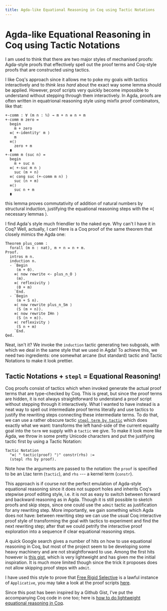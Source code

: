 ```yaml
---
title: Agda-like Equational Reasoning in Coq using Tactic Notations
---
```


# Agda-like Equational Reasoning in Coq using Tactic Notations

I am used to think that there are two major styles of mechanised proofs:
Agda-style proofs that effectively spell out the proof terms and
Coq-style proofs that are constructed using tactics.

I like Coq's approach since it allows me to poke my goals with tactics
interactively and to *think less hard* about the exact way some lemma
should be applied. However, proof scripts very quickly become impossible
to understand without stepping through them interactively. In Agda,
proofs are often written in equatrional reasoning style using mixfix
proof combinators, like that:

``` {.sourceCode .agda}
+-comm : ∀ (m n : ℕ) → m + n ≡ n + m
+-comm m zero =
  begin
    m + zero
  ≡⟨ +-identityʳ m ⟩
    m
  ≡⟨⟩
    zero + m
  ∎
+-comm m (suc n) =
  begin
    m + suc n
  ≡⟨ +-suc m n ⟩
    suc (m + n)
  ≡⟨ cong suc (+-comm m n) ⟩
    suc (n + m)
  ≡⟨⟩
    suc n + m
  ∎
```

this lemma proves commutativity of addition of natural numbers by
structural induction, justifying the equational reasoning steps with the
≡⟨ necessary lemmas ⟩.

I find Agda's style much friendlier to the naked eye. Why can't I have
it in Coq? Well, actually, I can! Here is a Coq proof of the same
theorem that closely mimics the Agda one:

``` {.coq}
Theorem plus_comm :
  forall (m n : nat), m + n = n + m.
Proof.
  intros m n.
  induction n.
  - `Begin
     (m + 0).
    ≡⟨ now rewrite <- plus_n_O ⟩
     (m).
    ≡⟨ reflexivity ⟩
     (0 + m)
    `End.
  - `Begin
     (m + S n).
    ≡⟨ now rewrite plus_n_Sm ⟩
     (S (m + n)).
    ≡⟨ now rewrite IHn ⟩
     (S (n + m)).
    ≡⟨ reflexivity ⟩
     (S n + m)
    `End.
Qed.
```

Neat, isn't it? We invoke the `induction` tactic generating two
subgoals, with which we deal in the same style that we used in Agda! To
achieve this, we need two ingredients: one somewhat arcane (but
standard) tactic and Tactic Notations to make it look prettier.

Tactic Notations + `stepl` = Equational Reasoning!
--------------------------------------------------

Coq proofs consist of tactics which when invoked generate the actual
proof terms that are type-checked by Coq. This is great, but since the
proof terms are hidden, it is not always straightforward to understand a
proof script without stepping through it interactively. What I wanted to
have instead is a neat way to spell out intermediate proof terms
literally and use tactics to justify the rewriting steps connecting
these intermediate terms. To do that, we can use a rather obscure tactic
[`stepl term by tactic`](https://coq.inria.fr/refman/proof-engine/tactics.html#coq:tacn.stepl)
which does exactly what we want: transforms the left hand-side of the
current equality goal into the `term` we supply with a `tactic` we give.
To make it look more like Agda, we throw in some pretty Unicode
characters and put the justifying tactic first by using a Tactic
Notation:

``` {.coq}
Tactic Notation
  "≡⟨ " tactic(proof) "⟩" constr(rhs) :=
  (stepl rhs by proof).
```

Note how the arguments are passed to the notation: the `proof` is
specified to be an Ltac term (`tactic`), and `rhs` --- a kernel term
(`constr`).

This approach is if course not the perfect emulation of Agda-style
equational reasoning since it does not support holes and inherits Coq's
stepwise proof editing style, i.e. it is not as easy to switch between
forward and backward reasoning as in Agda. Though it is still possible
to sketch proofs and skip steps, since one could use the `admit` tactic
as justification for any rewriting step. More importantly, we gain
something which Agda does not have: between rewriting step we can use
the usual Coq interactive proof style of transforming the goal with
tactics to experiment and find the next rewriting step; after that we
could petrify the interactive proof exploration into a sequence if clear
equational reasoning steps.

A quick Google search gives a number of hits on how to use equational
reasoning in Coq, but most of the project seem to be developing some
heavy machinery and are not straightforward to use. Among the first hits
however is [this
gist](https://gist.github.com/gallais/f046bcc2c348c5fed5e9), which is
very lightweight and has given me the initial inspiration. It is much
more limited though since the trick it proposes does not allow skipping
proof steps with `admit`.

I have used this style to prove that [Free Rigid
Selective](https://github.com/snowleopard/selective) is a lawful
instance of `Applicative`, you may take a look at the proof scripts
[here](https://github.com/tuura/selective-theory-coq/blob/26fed67487ba9b2f085b9a3ea19168b8684bb0f1/src/Control/Selective/Rigid/Proofs/Applicative.v#L123).

Since this post has been inspired by a Github Gist, I've put the
accompanying Coq code in one too; here is [how to do lightweight
equational reasoning in
Coq](https://gist.github.com/geo2a/31381aeb345c789761504da1b5d42168).
